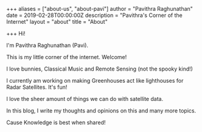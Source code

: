 +++
aliases = ["about-us", "about-pavi"]
author = "Pavithra Raghunathan"
date = 2019-02-28T00:00:00Z
description = "Pavithra's Corner of the Internet"
layout = "about"
title = "About"

+++
Hi!

I'm Pavithra Raghunathan (Pavi).

This is my little corner of the internet. Welcome!

I love bunnies, Classical Music and Remote Sensing (not the spooky kind!)

I currently am working on making Greenhouses act like lighthouses for Radar Satellites. It's fun!

I love the sheer amount of things we can do with satellite data.

In this blog, I write my thoughts and opinions on this and many more topics.

Cause Knowledge is best when shared!